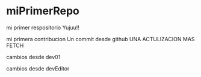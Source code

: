 # miPrimerRepo
mi primer respositorio Yujuu!!

mi primera contribucion
Un commit desde github
UNA ACTULIZACION MAS
FETCH


cambios desde dev01

cambios desde devEditor
